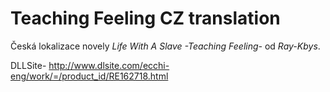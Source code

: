 # Teaching Feeling CZ translation
Česká lokalizace novely *Life With A Slave -Teaching Feeling-* od *Ray-Kbys*.

DLLSite- http://www.dlsite.com/ecchi-eng/work/=/product_id/RE162718.html
